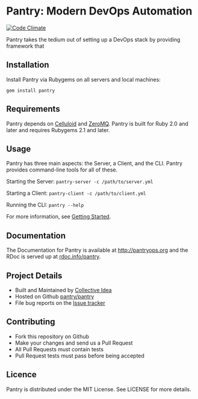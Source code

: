 Pantry: Modern DevOps Automation
================================

[![Code Climate](https://codeclimate.com/github/pantry/pantry.png)](https://codeclimate.com/github/pantry/pantry)

Pantry takes the tedium out of setting up a DevOps stack by providing framework that

## Installation

Install Pantry via Rubygems on all servers and local machines:

    gem install pantry
    
## Requirements

Pantry depends on [Celluloid](http://celluloid.io) and [ZeroMQ](http://zeromq.org/). Pantry is built for Ruby 2.0 and later and requires Rubygems 2.1 and later.

## Usage

Pantry has three main aspects: the Server, a Client, and the CLI. Pantry provides command-line tools for all of these.

Starting the Server: `pantry-server -c /path/to/server.yml`

Starting a Client: `pantry-client -c /path/to/client.yml`

Running the CLI: `pantry --help`

For more information, see [Getting Started](http://pantry.github.io/getting_started.html).

## Documentation

The Documentation for Pantry is available at http://pantryops.org and the RDoc is served up at [rdoc.info/pantry](http://rubydoc.info/github/pantry/pantry/master/frames).

## Project Details

* Built and Maintained by [Collective Idea](http://collectiveidea.com)
* Hosted on Github [pantry/pantry](https://github.com/pantry/pantry)
* File bug reports on the [Issue tracker](https://github.com/pantry/pantry/issues)

## Contributing

* Fork this repository on Github
* Make your changes and send us a Pull Request
* All Pull Requests must contain tests
* Pull Request tests must pass before being accepted

## Licence

Pantry is distributed under the MIT License. See LICENSE for more details.
